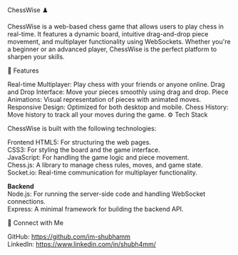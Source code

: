 ChessWise ♟️

ChessWise is a web-based chess game that allows users to play chess in real-time. It features a dynamic board, intuitive drag-and-drop piece movement, and multiplayer functionality using WebSockets. Whether you're a beginner or an advanced player, ChessWise is the perfect platform to sharpen your skills.

🚀 Features

Real-time Multiplayer: Play chess with your friends or anyone online.
Drag and Drop Interface: Move your pieces smoothly using drag and drop.
Piece Animations: Visual representation of pieces with animated moves.
Responsive Design: Optimized for both desktop and mobile.
Chess History: Move history to track all your moves during the game.
⚙️ Tech Stack

ChessWise is built with the following technologies:

Frontend
HTML5: For structuring the web pages.   
CSS3: For styling the board and the game interface.    
JavaScript: For handling the game logic and piece movement.    
Chess.js: A library to manage chess rules, moves, and game state.    
Socket.io: Real-time communication for multiplayer functionality.   

**Backend**  
Node.js: For running the server-side code and handling WebSocket connections.  
Express: A minimal framework for building the backend API.  


💬 Connect with Me


GitHub: https://github.com/im-shubhamm        
LinkedIn: https://www.linkedin.com/in/shubh4mm/
